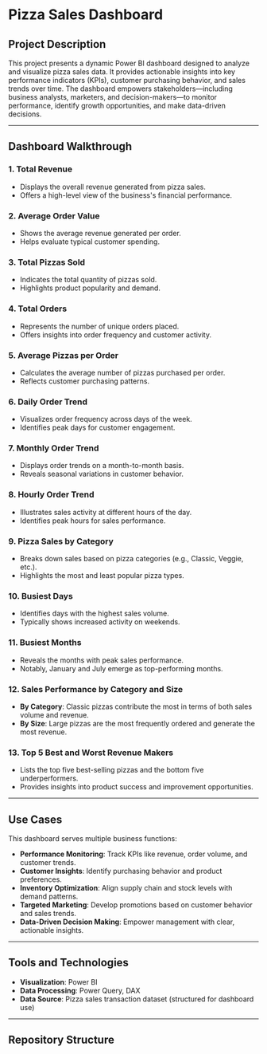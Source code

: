 # Pizza Sales Dashboard

## Project Description

This project presents a dynamic Power BI dashboard designed to analyze and visualize pizza sales data. It provides actionable insights into key performance indicators (KPIs), customer purchasing behavior, and sales trends over time. The dashboard empowers stakeholders—including business analysts, marketers, and decision-makers—to monitor performance, identify growth opportunities, and make data-driven decisions.

---

## Dashboard Walkthrough

### 1. Total Revenue
- Displays the overall revenue generated from pizza sales.
- Offers a high-level view of the business's financial performance.

### 2. Average Order Value
- Shows the average revenue generated per order.
- Helps evaluate typical customer spending.

### 3. Total Pizzas Sold
- Indicates the total quantity of pizzas sold.
- Highlights product popularity and demand.

### 4. Total Orders
- Represents the number of unique orders placed.
- Offers insights into order frequency and customer activity.

### 5. Average Pizzas per Order
- Calculates the average number of pizzas purchased per order.
- Reflects customer purchasing patterns.

### 6. Daily Order Trend
- Visualizes order frequency across days of the week.
- Identifies peak days for customer engagement.

### 7. Monthly Order Trend
- Displays order trends on a month-to-month basis.
- Reveals seasonal variations in customer behavior.

### 8. Hourly Order Trend
- Illustrates sales activity at different hours of the day.
- Identifies peak hours for sales performance.

### 9. Pizza Sales by Category
- Breaks down sales based on pizza categories (e.g., Classic, Veggie, etc.).
- Highlights the most and least popular pizza types.

### 10. Busiest Days
- Identifies days with the highest sales volume.
- Typically shows increased activity on weekends.

### 11. Busiest Months
- Reveals the months with peak sales performance.
- Notably, January and July emerge as top-performing months.

### 12. Sales Performance by Category and Size
- **By Category**: Classic pizzas contribute the most in terms of both sales volume and revenue.
- **By Size**: Large pizzas are the most frequently ordered and generate the most revenue.

### 13. Top 5 Best and Worst Revenue Makers
- Lists the top five best-selling pizzas and the bottom five underperformers.
- Provides insights into product success and improvement opportunities.

---

## Use Cases

This dashboard serves multiple business functions:

- **Performance Monitoring**: Track KPIs like revenue, order volume, and customer trends.
- **Customer Insights**: Identify purchasing behavior and product preferences.
- **Inventory Optimization**: Align supply chain and stock levels with demand patterns.
- **Targeted Marketing**: Develop promotions based on customer behavior and sales trends.
- **Data-Driven Decision Making**: Empower management with clear, actionable insights.

---

## Tools and Technologies

- **Visualization**: Power BI
- **Data Processing**: Power Query, DAX
- **Data Source**: Pizza sales transaction dataset (structured for dashboard use)

---

## Repository Structure

